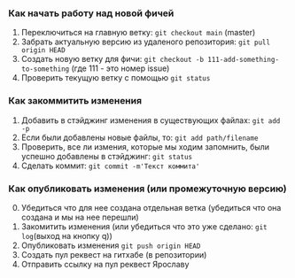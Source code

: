 ### Как начать работу над новой фичей 

1. Переключиться на главную ветку: `git checkout main` (master)
2. Забрать актуальную версию из удаленого репозитория: `git pull origin HEAD`
3. Создать новую ветку для фичи: `git checkout -b 111-add-something-to-something` (где 111 - это номер issue)
4. Проверить текущую ветку с помощью `git status`

### Как закоммитить изменения 

1. Добавить в стэйджинг изменения в существующих файлах: `git add -p`
2. Если были добавлены новые файлы, то: `git add path/filename`
3. Проверить, все ли измения, которые мы ходим запомнить, были успешно добавлены в стэйджинг: `git status`
4. Сделать коммит: `git commit -m'Текст коммита'`


### Как опубликовать изменения (или промежуточную версию)

0. Убедиться что для нее создана отдельная ветка (убедиться что она создана и мы на нее перешли)
1. Закомитить изменения (или убедиться что это уже сделано: `git log`(выход на кнопку q))
2. Опубликовать изменения `git push origin HEAD`
3. Создать пул реквест на гитхабе (в репозитории)
4. Отправить ссылку на пул реквест Ярославу